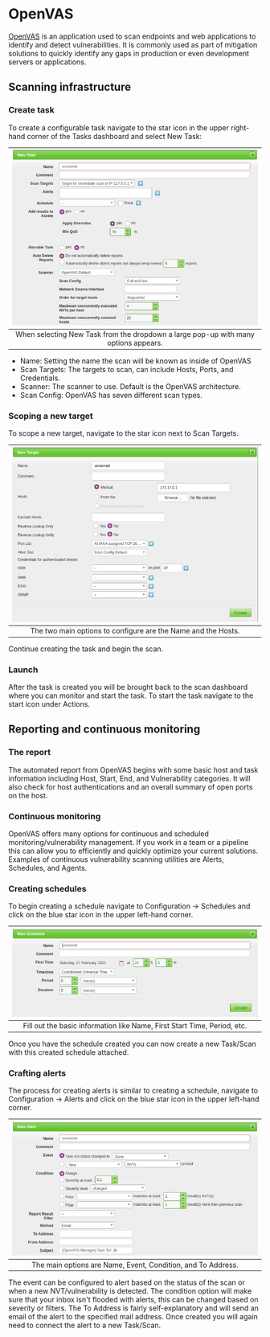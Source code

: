 # OpenVAS

[OpenVAS](https://greenbone.github.io/docs/latest/) is an application used to scan endpoints and web applications to 
identify and detect vulnerabilities. It is commonly used as part of mitigation solutions to quickly identify any gaps in production or even development 
servers or applications.

## Scanning infrastructure

### Create task

To create a configurable task navigate to the star icon in the upper right-hand corner of the Tasks dashboard and select New Task:

| ![OpenVas New Task](../../_static/images/openvas-new-task.png)
|:--:|
| When selecting New Task from the dropdown a large pop-up with many options appears. |

* Name: Setting the name the scan will be known as inside of OpenVAS
* Scan Targets: The targets to scan, can include Hosts, Ports, and Credentials.
* Scanner: The scanner to use. Default is the OpenVAS architecture.
* Scan Config: OpenVAS has seven different scan types.

### Scoping a new target

To scope a new target, navigate to the star icon next to Scan Targets.

| ![OpenVas New Target](../../_static/images/openvas-new-target.png)
|:--:|
| The two main options to configure are the Name and the Hosts. |

Continue creating the task and begin the scan.

### Launch

After the task is created you will be brought back to the scan dashboard where you can monitor and start the task. 
To start the task navigate to the start icon under Actions.

## Reporting and continuous monitoring

### The report

The automated report from OpenVAS begins with some basic host and task information including Host, Start, End, and 
Vulnerability categories. It will also check for host authentications and an overall summary of open ports on the host.

### Continuous monitoring

OpenVAS offers many options for continuous and scheduled monitoring/vulnerability management. If you work in a team 
or a pipeline this can allow you to efficiently and quickly optimize your current solutions. Examples of continuous 
vulnerability scanning utilities are Alerts, Schedules, and Agents.

### Creating schedules

To begin creating a schedule navigate to Configuration -> Schedules and click on the blue star icon in the upper 
left-hand corner. 

| ![OpenVas Schedule](../../_static/images/openvas-schedule.png)
|:--:|
| Fill out the basic information like Name, First Start Time, Period, etc. |

Once you have the schedule created you can now create a new Task/Scan with this created schedule attached.

### Crafting alerts

The process for creating alerts is similar to creating a schedule, navigate to Configuration -> Alerts and click 
on the blue star icon in the upper left-hand corner. 

| ![OpenVas Alert](../../_static/images/openvas-alert.png)
|:--:|
| The main options are Name, Event, Condition, and To Address. |

The event can be configured to alert based on the status of the scan or when a new NVT/vulnerability is detected. 
The condition option will make sure that your inbox isn't flooded with alerts, this can be changed based on severity 
or filters. The To Address is fairly self-explanatory and will send an email of the alert to the specified mail 
address. Once created you will again need to connect the alert to a new Task/Scan.



